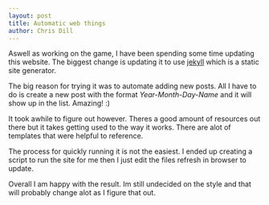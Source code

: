 ```yaml
---
layout: post
title: Automatic web things
author: Chris Dill
---
```


Aswell as working on the game, I have been spending some time updating this website.
The biggest change is updating it to use [jekyll](https://jekyllrb.com/) which is a static site generator.

The big reason for trying it was to automate adding new posts. All I have to do is create a new post with the format *Year-Month-Day-Name* and it will show up in the list. Amazing! :)

It took awhile to figure out however. Theres a good amount of resources out there but it takes getting used to the way it works. There are alot of templates that were helpful to reference.

The process for quickly running it is not the easiest. I ended up creating a script to run the site for me then I just edit the files refresh in browser to update.

Overall I am happy with the result. Im still undecided on the style and that will probably change alot as I figure that out.

